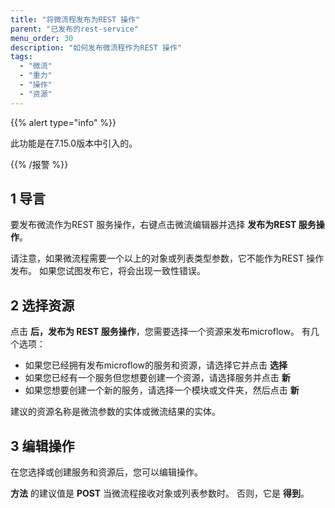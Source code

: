 ```yaml
---
title: "将微流程发布为REST 操作"
parent: "已发布的rest-service"
menu_order: 30
description: "如何发布微流程作为REST 操作"
tags:
  - "微流"
  - "重力"
  - "操作"
  - "资源"
---
```


{{% alert type="info" %}}

此功能是在7.15.0版本中引入的。

{{% /报警 %}}

## 1 导言

要发布微流作为REST 服务操作，右键点击微流编辑器并选择 **发布为REST 服务操作**。

请注意，如果微流程需要一个以上的对象或列表类型参数，它不能作为REST 操作发布。 如果您试图发布它，将会出现一致性错误。

## 2 选择资源

点击 **后，发布为 REST 服务操作**，您需要选择一个资源来发布microflow。 有几个选项：

* 如果您已经拥有发布microflow的服务和资源，请选择它并点击 **选择**
* 如果您已经有一个服务但您想要创建一个资源，请选择服务并点击 **新**
* 如果您想要创建一个新的服务，请选择一个模块或文件夹，然后点击 **新**

建议的资源名称是微流参数的实体或微流结果的实体。

## 3 编辑操作

在您选择或创建服务和资源后，您可以编辑操作。

**方法** 的建议值是 **POST** 当微流程接收对象或列表参数时。 否则，它是 **得到**。
